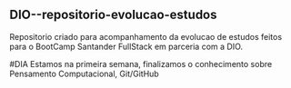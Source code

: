## DIO--repositorio-evolucao-estudos
Repositorio criado para acompanhamento da evolucao de estudos feitos para o BootCamp Santander FullStack em parceria com a DIO.

#DIA
Estamos na primeira semana, finalizamos o conhecimento sobre Pensamento Computacional, Git/GitHub
